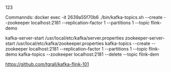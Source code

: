 123

Commannds:
docker exec -it 2639a55f70b6 ./bin/kafka-topics.sh --create --zookeeper localhost:2181 --replication-factor 1 --partitions 1 --topic flink-demo

kafka-server-start /usr/local/etc/kafka/server.properties
zookeeper-server-start /usr/local/etc/kafka/zookeeper.properties
kafka-topics --create --zookeeper localhost:2181 --replication-factor 1 --partitions 1 --topic flink-demo
kafka-topics --zookeeper localhost:2181 --delete --topic flink-dem

https://github.com/tgrall/kafka-flink-101

